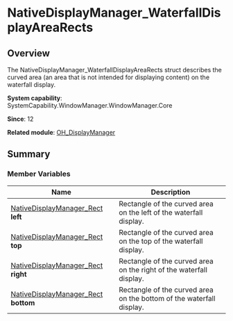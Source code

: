 # NativeDisplayManager_WaterfallDisplayAreaRects


## Overview

The NativeDisplayManager_WaterfallDisplayAreaRects struct describes the curved area (an area that is not intended for displaying content) on the waterfall display.

**System capability**: SystemCapability.WindowManager.WindowManager.Core

**Since**: 12

**Related module**: [OH_DisplayManager](_o_h___display_manager.md)


## Summary


### Member Variables

| Name| Description| 
| -------- | -------- |
| [NativeDisplayManager_Rect](_native_display_manager___rect.md) **left** | Rectangle of the curved area on the left of the waterfall display.| 
| [NativeDisplayManager_Rect](_native_display_manager___rect.md) **top** | Rectangle of the curved area on the top of the waterfall display.| 
| [NativeDisplayManager_Rect](_native_display_manager___rect.md) **right** | Rectangle of the curved area on the right of the waterfall display.| 
| [NativeDisplayManager_Rect](_native_display_manager___rect.md) **bottom** | Rectangle of the curved area on the bottom of the waterfall display.| 
